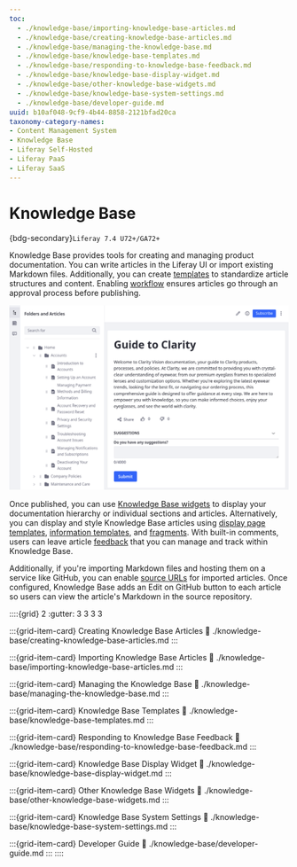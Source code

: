 ```yaml
---
toc:
  - ./knowledge-base/importing-knowledge-base-articles.md
  - ./knowledge-base/creating-knowledge-base-articles.md
  - ./knowledge-base/managing-the-knowledge-base.md
  - ./knowledge-base/knowledge-base-templates.md
  - ./knowledge-base/responding-to-knowledge-base-feedback.md
  - ./knowledge-base/knowledge-base-display-widget.md
  - ./knowledge-base/other-knowledge-base-widgets.md
  - ./knowledge-base/knowledge-base-system-settings.md
  - ./knowledge-base/developer-guide.md
uuid: b10af048-9cf9-4b44-8858-2121bfad20ca
taxonomy-category-names:
- Content Management System
- Knowledge Base
- Liferay Self-Hosted
- Liferay PaaS
- Liferay SaaS
---
```

# Knowledge Base

{bdg-secondary}`Liferay 7.4 U72+/GA72+`

Knowledge Base provides tools for creating and managing product documentation. You can write articles in the Liferay UI or import existing Markdown files. Additionally, you can create [templates](./knowledge-base/knowledge-base-templates.md) to standardize article structures and content. Enabling [workflow](../process-automation/workflow/introduction-to-workflow.md) ensures articles go through an approval process before publishing.

![Create and manage product documentation.](./knowledge-base/images/01.png)

Once published, you can use [Knowledge Base widgets](./knowledge-base/knowledge-base-display-widget.md) to display your documentation hierarchy or individual sections and articles. Alternatively, you can display and style Knowledge Base articles using [display page templates](../site-building/displaying-content/using-display-page-templates.md), [information templates](../site-building/displaying-content/using-information-templates.md), and [fragments](../site-building/creating-pages/page-fragments-and-widgets/using-fragments.md). With built-in comments, users can leave article [feedback](./knowledge-base/responding-to-knowledge-base-feedback.md) that you can manage and track within Knowledge Base.

Additionally, if you're importing Markdown files and hosting them on a service like GitHub, you can enable [source URLs](./knowledge-base/importing-knowledge-base-articles.md#setting-a-source-url) for imported articles. Once configured, Knowledge Base adds an Edit on GitHub button to each article so users can view the article's Markdown in the source repository.

::::{grid} 2
:gutter: 3 3 3 3

:::{grid-item-card} Creating Knowledge Base Articles
:link: ./knowledge-base/creating-knowledge-base-articles.md
:::

:::{grid-item-card} Importing Knowledge Base Articles
:link: ./knowledge-base/importing-knowledge-base-articles.md
:::

:::{grid-item-card} Managing the Knowledge Base
:link: ./knowledge-base/managing-the-knowledge-base.md
:::

:::{grid-item-card} Knowledge Base Templates
:link: ./knowledge-base/knowledge-base-templates.md
:::

:::{grid-item-card} Responding to Knowledge Base Feedback
:link: ./knowledge-base/responding-to-knowledge-base-feedback.md
:::

:::{grid-item-card} Knowledge Base Display Widget
:link: ./knowledge-base/knowledge-base-display-widget.md
:::

:::{grid-item-card} Other Knowledge Base Widgets
:link: ./knowledge-base/other-knowledge-base-widgets.md
:::

:::{grid-item-card} Knowledge Base System Settings
:link: ./knowledge-base/knowledge-base-system-settings.md
:::

:::{grid-item-card} Developer Guide
:link: ./knowledge-base/developer-guide.md
:::
::::

